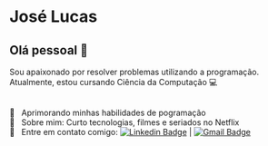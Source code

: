 
# José Lucas

## Olá pessoal 👋
Sou apaixonado por resolver problemas utilizando a programação.
Atualmente, estou cursando Ciência da Computação :computer:

 <br/> :purple_heart: &nbsp; Aprimorando minhas habilidades de pogramação
 <br/> 💬  &nbsp; Sobre mim: Curto tecnologias, filmes e seriados no Netflix
 <br/> :email: &nbsp; Entre em contato comigo: [![Linkedin Badge](https://img.shields.io/badge/-JoséLucas-blue?style=flat-square&logo=Linkedin&logoColor=white&link=https://www.linkedin.com/in/jos%C3%A9-lucas-teixeira-xavier-05898b147/)](https://www.linkedin.com/in/jos%C3%A9-lucas-teixeira-xavier-05898b147/) 
| 
[![Gmail Badge](https://img.shields.io/badge/-jlucastxavier@gmail.com-c14438?style=flat-square&logo=Gmail&logoColor=white&link=mailto:jlucastxavier@gmail.com
)](mailto:jlucastxavier@gmail.com)
